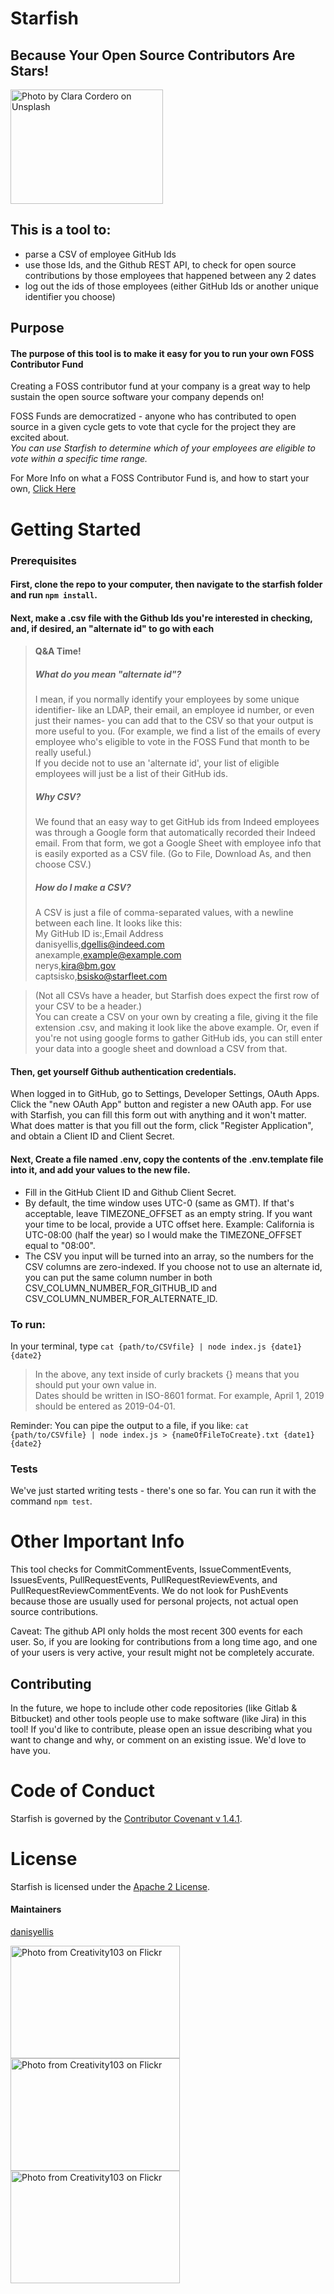 # Starfish
## Because Your Open Source Contributors Are Stars!

<img src="https://images.unsplash.com/photo-1534837306493-691bb3cb0db2?ixlib=rb-1.2.1&ixid=eyJhcHBfaWQiOjEyMDd9&auto=format&fit=crop&w=800&q=60" width="244" height="183" title = "Photo by Clara Cordero on Unsplash"/>

## This is a tool to:
- parse a CSV of employee GitHub Ids
- use those Ids, and the Github REST API, to check for open source contributions by those employees that happened between any 2 dates
- log out the ids of those employees (either GitHub Ids or another unique identifier you choose)

## Purpose
#### The purpose of this tool is to make it easy for you to run your own FOSS Contributor Fund
Creating a FOSS contributor fund at your company is a great way to help sustain the open source software your company depends on!

FOSS Funds are democratized - anyone who has contributed to open source in a given cycle gets to vote that cycle for the project they are excited about.  
*You can use Starfish to determine which of your employees are eligible to vote within a specific time range.*

For More Info on what a FOSS Contributor Fund is, and how to start your own, [Click Here](https://fosdem.org/2019/schedule/event/community_sustaining_foss_projects_democratizing_sponsorship/)

# Getting Started
### Prerequisites

#### First, clone the repo to your computer, then navigate to the starfish folder and run `npm install`.

#### Next, make a .csv file with the Github Ids you're interested in checking, and, if desired, an "alternate id" to go with each
> #### Q&A Time!
> ##### What do you mean "alternate id"?
> I mean, if you normally identify your employees by some unique identifier- like an LDAP, their email, an employee id number, or even just their names- you can add that to the CSV so that your output is more useful to you. (For example, we find a list of the emails of every employee who's eligible to vote in the FOSS Fund that month to be really useful.)  
If you decide not to use an 'alternate id', your list of eligible employees will just be a list of their GitHub ids.
> ##### Why CSV?
> We found that an easy way to get GitHub ids from Indeed employees was through a Google form that automatically recorded their Indeed email. From that form, we got a Google Sheet with employee info that is easily exported as a CSV file. (Go to File, Download As, and then choose CSV.)
> ##### How do I make a CSV?
> A CSV is just a file of comma-separated values, with a newline between each line. It looks like this:  
My GitHub ID is:,Email Address  
danisyellis,dgellis@indeed.com  
anexample,example@example.com  
nerys,kira@bm.gov  
captsisko,bsisko@starfleet.com  

> (Not all CSVs have a header, but Starfish does expect the first row of your CSV to be a header.)  
> You can create a CSV on your own by creating a file, giving it the file extension .csv, and making it look like the above example. Or, even if you're not using google forms to gather GitHub ids, you can still enter your data into a google sheet and download a CSV from that.

#### Then, get yourself Github authentication credentials.
When logged in to GitHub, go to Settings, Developer Settings, OAuth Apps. Click the "new OAuth App" button and register a new OAuth app. For use with Starfish, you can fill this form out with anything and it won't matter. What does matter is that you fill out the form, click "Register Application", and obtain a Client ID and Client Secret.

#### Next, Create a file named .env, copy the contents of the .env.template file into it, and add your values to the new file.
- Fill in the GitHub Client ID and Github Client Secret.
- By default, the time window uses UTC-0 (same as GMT). If that's acceptable, leave TIMEZONE_OFFSET as an empty string. If you want your time to be local, provide a UTC offset here.
Example: California is UTC-08:00 (half the year) so I would make the TIMEZONE_OFFSET equal to "08:00".
- The CSV you input will be turned into an array, so the numbers for the CSV columns are zero-indexed. If you choose not to use an alternate id, you can put the same column number in both CSV_COLUMN_NUMBER_FOR_GITHUB_ID and CSV_COLUMN_NUMBER_FOR_ALTERNATE_ID.

### To run:
In your terminal, type `cat {path/to/CSVfile} | node index.js {date1} {date2}`  
> In the above, any text inside of curly brackets {} means that you should put your own value in.  
> Dates should be written in ISO-8601 format. For example, April 1, 2019 should be entered as 2019-04-01.

Reminder: You can pipe the output to a file, if you like: `cat {path/to/CSVfile} | node index.js > {nameOfFileToCreate}.txt {date1} {date2}`

### Tests
We've just started writing tests - there's one so far. You can run it with the command `npm test`.


# Other Important Info

This tool checks for CommitCommentEvents, IssueCommentEvents, IssuesEvents, PullRequestEvents, PullRequestReviewEvents, and PullRequestReviewCommentEvents. We do not look for PushEvents because those are usually used for personal projects, not actual open source contributions.

Caveat: The github API only holds the most recent 300 events for each user. So, if you are looking for contributions from a long time ago, and one of your users is very active, your result might not be completely accurate.

## Contributing
In the future, we hope to include other code repositories (like Gitlab & Bitbucket) and other tools people use to make software (like Jira) in this tool! If you'd like to contribute, please open an issue describing what you want to change and why, or comment on an existing issue. We'd love to have you.

# Code of Conduct
Starfish is governed by the [Contributor Covenant v 1.4.1](CODE_OF_CONDUCT.md).

# License
Starfish is licensed under the [Apache 2 License](LICENSE).

#### Maintainers
[danisyellis](https://github.com/danisyellis)

<img align="left" src="https://encrypted-tbn0.gstatic.com/images?q=tbn:ANd9GcTx4qXPsK4SXsr542YR35pYvLpshJytPWB0iJYGHTKeAHQMVxFkbw" width="271" height="180" title = "Photo from Creativity103 on Flickr"/>
<img align="left" src="https://encrypted-tbn0.gstatic.com/images?q=tbn:ANd9GcTx4qXPsK4SXsr542YR35pYvLpshJytPWB0iJYGHTKeAHQMVxFkbw" width="271" height="180" title = "Photo from Creativity103 on Flickr"/>
<img align="left" src="https://encrypted-tbn0.gstatic.com/images?q=tbn:ANd9GcTx4qXPsK4SXsr542YR35pYvLpshJytPWB0iJYGHTKeAHQMVxFkbw" width="271" height="180" title = "Photo from Creativity103 on Flickr"/>


